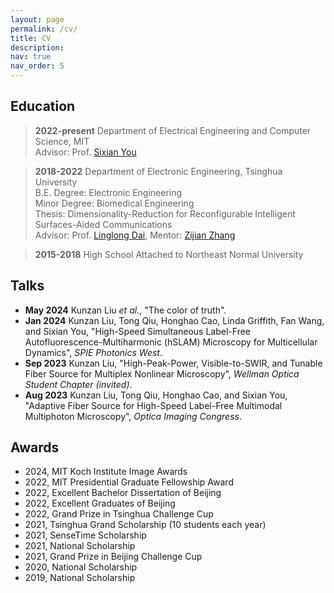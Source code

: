 ```yaml
---
layout: page
permalink: /cv/
title: CV
description: 
nav: true
nav_order: 5
---
```


## Education
> **2022-present** Department of Electrical Engineering and Computer Science, MIT\
> Advisor: Prof. [Sixian You](https://www.rle.mit.edu/yougroup/)

> **2018-2022** Department of Electronic Engineering, Tsinghua University\
> B.E. Degree: Electronic Engineering\
> Minor Degree: Biomedical Engineering\
> Thesis: Dimensionality-Reduction for Reconfigurable Intelligent Surfaces-Aided Communications\
> Advisor: Prof. [Linglong Dai](http://oa.ee.tsinghua.edu.cn/dailinglong/), Mentor: [Zijian Zhang](https://zhangzij15.github.io)

> **2015-2018** High School Attached to Northeast Normal University

## Talks

* **May 2024** Kunzan Liu *et al.*, "The color of truth". 
* **Jan 2024** Kunzan Liu, Tong Qiu, Honghao Cao, Linda Griffith, Fan Wang, and Sixian You, "High-Speed Simultaneous Label-Free Autofluorescence-Multiharmonic (hSLAM) Microscopy for Multicellular Dynamics", *SPIE Photonics West*.
* **Sep 2023** Kunzan Liu, "High-Peak-Power, Visible-to-SWIR, and Tunable Fiber Source for Multiplex Nonlinear Microscopy", *Wellman Optica Student Chapter (invited)*.
* **Aug 2023** Kunzan Liu, Tong Qiu, Honghao Cao, and Sixian You, "Adaptive Fiber Source for High-Speed Label-Free Multimodal Multiphoton Microscopy", *Optica Imaging Congress*.

## Awards

* 2024, MIT Koch Institute Image Awards
* 2022, MIT Presidential Graduate Fellowship Award
* 2022, Excellent Bachelor Dissertation of Beijing
* 2022, Excellent Graduates of Beijing
* 2022, Grand Prize in Tsinghua Challenge Cup
* 2021, Tsinghua Grand Scholarship (10 students each year)
* 2021, SenseTime Scholarship
* 2021, National Scholarship
* 2021, Grand Prize in Beijing Challenge Cup
* 2020, National Scholarship
* 2019, National Scholarship